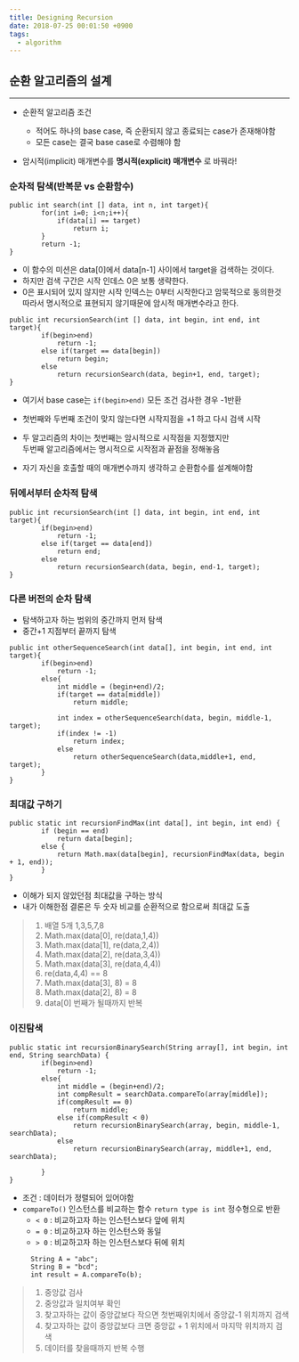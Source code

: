 ```yaml
---
title: Designing Recursion
date: 2018-07-25 00:01:50 +0900
tags:
  - algorithm
---
```



## 순환 알고리즘의 설계
---

- 순환적 알고리즘 조건
  - 적어도 하나의 base case, 즉 순환되지 않고 종료되는 case가 존재해야함
  - 모든 case는 결국 base case로 수렴해야 함

- 암시적(implicit) 매개변수를 **명시적(explicit) 매개변수** 로 바꿔라!

### 순차적 탐색(반복문 vs 순환함수)

```
public int search(int [] data, int n, int target){
        for(int i=0; i<n;i++){
            if(data[i] == target)
                return i;
        }
        return -1;
}
```

- 이 함수의 미션은 data[0]에서 data[n-1] 사이에서 target을 검색하는 것이다.
- 하지만 검색 구간은 시작 인데스 0은 보통 생략한다.
- 0은 표시되어 있지 않지만 시작 인덱스는 0부터 시작한다고 암묵적으로 동의한것 <br/>따라서 명시적으로 표현되지 않기때문에 암시적 매개변수라고 한다.

```
public int recursionSearch(int [] data, int begin, int end, int target){
        if(begin>end)
            return -1;
        else if(target == data[begin])
            return begin;
        else
            return recursionSearch(data, begin+1, end, target);
}
```

- 여기서 base case는 `if(begin>end)` 모든 조건 검사한 경우 -1반환
- 첫번째와 두번째 조건이 맞지 않는다면 시작지점을 +1 하고 다시 검색 시작

- 두 알고리즘의 차이는 첫번째는 암시적으로 시작점을 지정했지만 <br/>두번째 알고리즘에서는 명시적으로 시작점과 끝점을 정해놓음
- 자기 자신을 호출할 때의 매개변수까지 생각하고 순환함수를 설계해야함

### 뒤에서부터 순차적 탐색

```
public int recursionSearch(int [] data, int begin, int end, int target){
        if(begin>end)
            return -1;
        else if(target == data[end])
            return end;
        else
            return recursionSearch(data, begin, end-1, target);
}
```

### 다른 버전의 순차 탐색
- 탐색하고자 하는 범위의 중간까지 먼저 탐색
- 중간+1 지점부터 끝까지 탐색

```
public int otherSequenceSearch(int data[], int begin, int end, int target){
        if(begin>end)
            return -1;
        else{
            int middle = (begin+end)/2;
            if(target == data[middle])
                return middle;

            int index = otherSequenceSearch(data, begin, middle-1, target);
            if(index != -1)
                return index;
            else
                return otherSequenceSearch(data,middle+1, end, target);
        }
}
```

### 최대값 구하기

```
public static int recursionFindMax(int data[], int begin, int end) {
        if (begin == end)
            return data[begin];
        else {
            return Math.max(data[begin], recursionFindMax(data, begin + 1, end));
        }
}
```

- 이해가 되지 않았던점 최대값을 구하는 방식
- 내가 이해한점 결론은 두 숫자 비교를 순환적으로 함으로써 최대값 도출

> 1. 배열 5개 1,3,5,7,8
> 2. Math.max(data[0], re(data,1,4))
> 3. Math.max(data[1], re(data,2,4))
> 4. Math.max(data[2], re(data,3,4))
> 5. Math.max(data[3], re(data,4,4))
> 6. re(data,4,4) == 8
> 7. Math.max(data[3], 8) = 8
> 8. Math.max(data[2], 8) = 8
> 9. data[0] 번째가 될때까지 반복

### 이진탐색

```
public static int recursionBinarySearch(String array[], int begin, int end, String searchData) {
        if(begin>end)
            return -1;
        else{
            int middle = (begin+end)/2;
            int compResult = searchData.compareTo(array[middle]);
            if(compResult == 0)
                return middle;
            else if(compResult < 0)
                return recursionBinarySearch(array, begin, middle-1, searchData);
            else
                return recursionBinarySearch(array, middle+1, end, searchData);

        }
}
```

- 조건 : 데이터가 정렬되어 있어야함
- `compareTo()` 인스턴스를 비교하는 함수 `return type is int` 정수형으로 반환
  - `< 0` : 비교하고자 하는 인스턴스보다 앞에 위치
  - `= 0` : 비교하고자 하는 인스턴스와 동일
  - `> 0` : 비교하고자 하는 인스턴스보다 뒤에 위치
  ```
    String A = "abc";
    String B = "bcd";
    int result = A.compareTo(b);    
  ```

> 1. 중앙값 검사
> 2. 중앙값과 일치여부 확인
> 3. 찾고자하는 값이 중앙값보다 작으면 첫번째위치에서 중앙값-1 위치까지 검색
> 4. 찾고자하는 값이 중앙값보다 크면 중앙값 + 1 위치에서 마지막 위치까지 검색
> 5. 데이터를 찾을때까지 반복 수행

